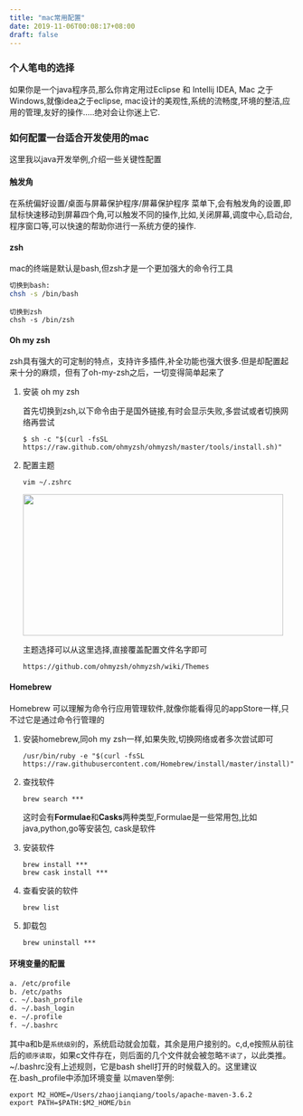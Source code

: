 ```yaml
---
title: "mac常用配置"
date: 2019-11-06T00:08:17+08:00
draft: false
---
```


### 个人笔电的选择

如果你是一个java程序员,那么你肯定用过Eclipse 和 Intellij IDEA, Mac 之于Windows,就像idea之于eclipse, mac设计的美观性,系统的流畅度,环境的整洁,应用的管理,友好的操作.....绝对会让你迷上它.

### 如何配置一台适合开发使用的mac

这里我以java开发举例,介绍一些关键性配置

#### 触发角

在系统偏好设置/桌面与屏幕保护程序/屏幕保护程序 菜单下,会有触发角的设置,即鼠标快速移动到屏幕四个角,可以触发不同的操作,比如,关闭屏幕,调度中心,启动台,程序窗口等,可以快速的帮助你进行一系统方便的操作.

#### zsh 

mac的终端是默认是bash,但zsh才是一个更加强大的命令行工具

```bash
切换到bash:
chsh -s /bin/bash
```

```oz
切换到zsh
chsh -s /bin/zsh
```

#### Oh my zsh

zsh具有强大的可定制的特点，支持许多插件,补全功能也强大很多.但是却配置起来十分的麻烦，但有了oh-my-zsh之后，一切变得简单起来了

1. 安装 oh my zsh

   首先切换到zsh,以下命令由于是国外链接,有时会显示失败,多尝试或者切换网络再尝试

   ```oz
   $ sh -c "$(curl -fsSL https://raw.github.com/ohmyzsh/ohmyzsh/master/tools/install.sh)"
   ```

2. 配置主题

   ```oz
   vim ~/.zshrc
   ```

   <img src="/mac/zshrc.png" width="460" height="250" alt="" align=center>

   主题选择可以从这里选择,直接覆盖配置文件名字即可

   ```http
   https://github.com/ohmyzsh/ohmyzsh/wiki/Themes
   ```

#### Homebrew

Homebrew 可以理解为命令行应用管理软件,就像你能看得见的appStore一样,只不过它是通过命令行管理的

1. 安装homebrew,同oh my zsh一样,如果失败,切换网络或者多次尝试即可

   ```oz
   /usr/bin/ruby -e "$(curl -fsSL https://raw.githubusercontent.com/Homebrew/install/master/install)"
   ```

2. 查找软件

   ```oz
   brew search ***
   ```

   这时会有**Formulae**和**Casks**两种类型,Formulae是一些常用包,比如java,python,go等安装包, cask是软件

3. 安装软件

   ```oz
   brew install ***
   brew cask install ***
   ```

4. 查看安装的软件

   ```oz
   brew list
   ```

5. 卸载包

   ```oz
   brew uninstall ***
   ```

#### 环境变量的配置

```bash
a. /etc/profile 
b. /etc/paths 
c. ~/.bash_profile 
d. ~/.bash_login 
e. ~/.profile 
f. ~/.bashrc 
```

其中a和b是`系统级别`的，系统启动就会加载，其余是用户接别的。c,d,e按照从前往后的`顺序读取`，如果c文件存在，则后面的几个文件就会被忽略`不读了`，以此类推。~/.bashrc没有上述规则，它是bash shell打开的时候载入的。这里建议在.bash_profile中添加环境变量
以maven举例:

```visual basic
export M2_HOME=/Users/zhaojianqiang/tools/apache-maven-3.6.2
export PATH=$PATH:$M2_HOME/bin
```


